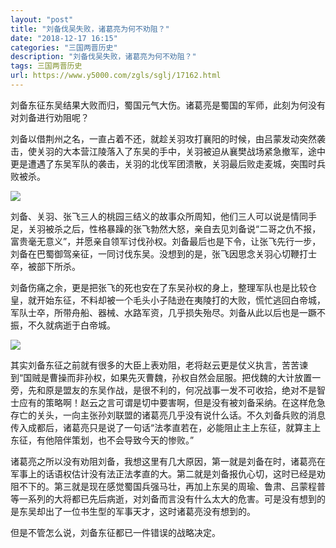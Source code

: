 ```yaml
---
layout: "post"
title: "刘备伐吴失败，诸葛亮为何不劝阻？"
date: "2018-12-17 16:15"
categories: "三国两晋历史"
description: "刘备伐吴失败，诸葛亮为何不劝阻？"
tags: 三国两晋历史
url: https://www.y5000.com/zgls/sglj/17162.html
---
```






刘备东征东吴结果大败而归，蜀国元气大伤。诸葛亮是蜀国的军师，此刻为何没有对刘备进行劝阻呢？

刘备以借荆州之名，一直占着不还，就趁关羽攻打襄阳的时候，由吕蒙发动突然袭击，使关羽的大本营江陵落入了东吴的手中，关羽被迫从襄樊战场紧急撤军，途中更是遭遇了东吴军队的袭击，关羽的北伐军团溃散，关羽最后败走麦城，突围时兵败被杀。

![](https://img.y5000.com/uploads/allimg/170316/0ZP11158-0.jpg)

刘备、关羽、张飞三人的桃园三结义的故事众所周知，他们三人可以说是情同手足，关羽被杀之后，性格暴躁的张飞勃然大怒，亲自去见刘备说“二哥之仇不报，富贵毫无意义”，并愿亲自领军讨伐孙权。刘备最后也是下令，让张飞先行一步，刘备在巴蜀御驾亲征，一同讨伐东吴。没想到的是，张飞因思念关羽心切鞭打士卒，被部下所杀。

刘备伤痛之余，更是把张飞的死也安在了东吴孙权的身上，整理军队也是比较仓皇，就开始东征，不料却被一个毛头小子陆逊在夷陵打的大败，慌忙逃回白帝城，军队士卒，所带舟船、器械、水路军资，几乎损失殆尽。刘备从此以后也是一蹶不振，不久就病逝于白帝城。

![](https://img.y5000.com/uploads/allimg/170316/0ZP16346-1.jpg)

其实刘备东征之前就有很多的大臣上表劝阻，老将赵云更是仗义执言，苦苦谏到“国贼是曹操而非孙权，如果先灭曹魏，孙权自然会屈服。把伐魏的大计放置一旁，先和原是盟友的东吴作战，是很不利的，何况战事一发不可收拾，绝对不是智士应有的策略啊！赵云之言可谓是切中要害啊，但是没有被刘备采纳。在这样危急存亡的关头，一向主张孙刘联盟的诸葛亮几乎没有说什么话。不久刘备兵败的消息传入成都后，诸葛亮只是说了一句话“法孝直若在，必能阻止主上东征，就算主上东征，有他陪伴策划，也不会导致今天的惨败。”

诸葛亮之所以没有劝阻刘备，我想这里有几大原因，第一就是刘备在时，诸葛亮在军事上的话语权估计没有法正法孝直的大。第二就是刘备报仇心切，这时已经是劝阻不下的。第三就是现在感觉蜀国兵强马壮，再加上东吴的周瑜、鲁肃、吕蒙程普等一系列的大将都已先后病逝，对刘备而言没有什么太大的危害。可是没有想到的是东吴却出了一位书生型的军事天才，这时诸葛亮没有想到的。

但是不管怎么说，刘备东征都已一件错误的战略决定。
